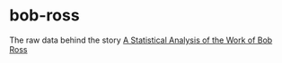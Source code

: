 # bob-ross

The raw data behind the story [A Statistical Analysis of the Work of Bob Ross](https://fivethirtyeight.com/features/a-statistical-analysis-of-the-work-of-bob-ross/)
